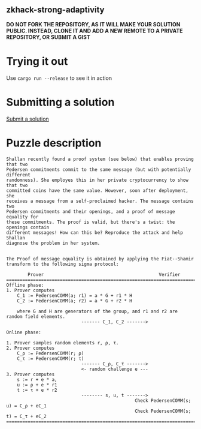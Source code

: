 zkhack-strong-adaptivity
-------------------

**DO NOT FORK THE REPOSITORY, AS IT WILL MAKE YOUR SOLUTION PUBLIC. INSTEAD, CLONE IT AND ADD A NEW REMOTE TO A PRIVATE REPOSITORY, OR SUBMIT A GIST**

Trying it out
=============

Use `cargo run --release` to see it in action

Submitting a solution
=====================

[Submit a solution](https://xng1lsio92y.typeform.com/to/xdTZaHw1)

Puzzle description
==================

```
Shallan recently found a proof system (see below) that enables proving that two
Pedersen commitments commit to the same message (but with potentially different
randomness). She employes this in her private cryptocurrency to show that two
committed coins have the same value. However, soon after deployment, she
receives a message from a self-proclaimed hacker. The message contains two
Pedersen commitments and their openings, and a proof of message equality for
these commitments. The proof is valid, but there's a twist: the openings contain
different messages! How can this be? Reproduce the attack and help Shallan
diagnose the problem in her system.


The Proof of message equality is obtained by applying the Fiat--Shamir transform to the following sigma protocol:

        Prover                                           Verifier
=================================================================================================
Offline phase:
1. Prover computes 
    C_1 := PedersenCOMM(a; r1) = a * G + r1 * H
    C_2 := PedersenCOMM(a; r2) = a * G + r2 * H

    where G and H are generators of the group, and r1 and r2 are random field elements.
                            ------- C_1, C_2 ------->

Online phase:

1. Prover samples random elements r, ρ, τ.
2. Prover computes 
    C_ρ := PedersenCOMM(r; ρ)
    C_τ := PedersenCOMM(r; τ)
                            ------- C_ρ, C_τ ------->
                            <- random challenge e ---
3. Prover computes 
    s := r + e * a,
    u := ρ + e * r1
    t := τ + e * r2
                            -------- s, u, t ------->
                                                Check PedersenCOMM(s; u) = C_ρ + eC_1
                                                Check PedersenCOMM(s; t) = C_τ + eC_2
==================================================================================================
```
